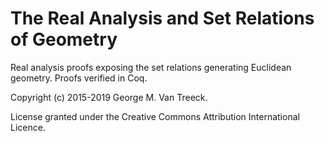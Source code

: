 # The Real Analysis and Set Relations of Geometry

Real analysis proofs exposing the set relations generating Euclidean geometry. Proofs verified in Coq.

Copyright (c) 2015-2019 George M. Van Treeck.

License granted under the Creative Commons Attribution International Licence.
